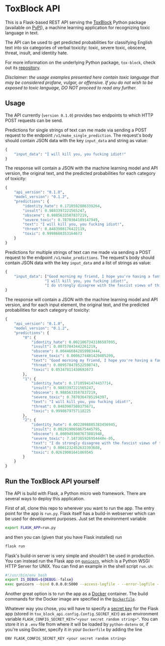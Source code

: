 # ToxBlock API

This is a Flask-based REST API serving the [ToxBlock](https://github.com/Pascal-Bliem/tox-block) Python package (available on [PyPI](https://pypi.org/project/tox-block/)), a machine learning application for recognizing toxic language in text.

The API can be used to get predicted probabilities for classifying English text into six categories of verbal toxicity: toxic, severe toxic, obscene, threat, insult, and identity hate.

For more information on the underlying Python package, `tox-block`, check out its [repository](https://github.com/Pascal-Bliem/tox-block).

*Disclaimer: the usage examples presented here contain toxic language that may be considered profane, vulgar, or offensive. If you do not wish to be exposed to toxic language, DO NOT proceed to read any further.*

## Usage

The API currently (`version 0.1.0`) provides two endpoints to which HTTP POST requests can be send.

Predictions for single strings of text can me made via sending a POST request to the endpoint `/v1/make_single_prediction`. The request's body should contain JSON data with the key `input_data` and string as value:

```python
{
    "input_data": "I will kill you, you fucking idiot!"
}
```
The response will contain a JSON with the machine learning model and API version, the original text, and the predicted probabilities for each category of toxicity:

```python
{
    "api_version": "0.1.0",
    "model_version": "0.1.2",
    "predictions": {
        "identity_hate": 0.1710592806339264,
        "insult": 0.9883397221565247,
        "obscene": 0.9885633587837219,
        "severe_toxic": 0.7870364189147949,
        "text": "I will kill you, you fucking idiot!",
        "threat": 0.8483908176422119,
        "toxic": 0.9998680353164673  
    }
}
```

Predictions for multiple strings of text can me made via sending a POST request to the endpoint `/v1/make_predictions`. The request's body should contain JSON data with the key `input_data` and a list of strings as value:

```python
{
    "input_data": ["Good morning my friend, I hope you're having a fantastic day!",
                  "I will kill you, you fucking idiot!",
                  "I do strongly disagree with the fascist views of this joke that calls itself a political party."]
}
```

The response will contain a JSON with the machine learning model and API version, and for each input element, the original text, and the predicted probabilities for each category of toxicity:

```python
{
    "api_version": "0.1.0",
    "model_version": "0.1.2",
    "predictions": {
        "0": {
            "identity_hate": 0.0021067343186587095,
            "insult": 0.00757843442261219,
            "obscene": 0.004466842859983444,
            "severe_toxic": 0.0006274481420405209,
            "text": "Good morning my friend, I hope you're having a fantastic day!",
            "threat": 0.009578478522598743,
            "toxic": 0.05347811430692673
        },
        "1": {
            "identity_hate": 0.17105941474437714,
            "insult": 0.9883397221565247,
            "obscene": 0.9885633587837219,
            "severe_toxic": 0.7870364785194397,
            "text": "I will kill you, you fucking idiot!",
            "threat": 0.8483907580375671,
            "toxic": 0.9998679757118225
        },
        "2": {
            "identity_hate": 0.0022098885383456945,
            "insult": 0.0029190650675445795,
            "obscene": 0.0009493007673881948,
            "severe_toxic": 7.187385926954448e-05,
            "text": "I do strongly disagree with the fascist views of this joke that calls itself a political party.",
            "threat": 0.0001232452632393688,
            "toxic": 0.02619001641869545
        }
    }
}
```

## Run the ToxBlock API yourself

The API is build with Flask, a Python micro web framework. There are several ways to deploy this application.

First of all, clone this repo to wherever you want to run the app. The entry point for the app is `run.py`. Flask itself has a build-in webserver which can be used for development purposes. Just set the environment variable
```bash
export FLASK_APP=run.py
```
and then you can (given that you have Flask installed) run
```bash
flask run
```
Flask's build-in server is very simple and shouldn't be used in production. You can instead run the Flask app on [`gunicorn`](https://gunicorn.org/), which is a Python WSGI HTTP Server for UNIX. You can find an example in the shell script `run.sh`:
```bash
#!/usr/bin/env bash
export IS_DEBUG=${DEBUG:-false}
exec gunicorn --bind 0.0.0.0:5000 --access-logfile - --error-logfile - run:application
```
Another great option is to run the app as a [Docker](https://www.docker.com/) container. The build commands for the Docker image are specified in the [`Dockerfile`](./Dockerfile).

Whatever way you chose, you will have to specify a [secret key](https://flask.palletsprojects.com/en/1.1.x/config/) for the Flask app (stored in `tox_block_api.config.Config.SECRET_KEY`) as an environment variable `FLASK_CONFIG_SECRET_KEY="<your secret random string>"`. You can store it in a `.env` file from where it will be loaded by `python-dotenv` or, if you're using Docker, specify it in your `Dockerfile` by adding the line
```docker
ENV FLASK_CONFIG_SECRET_KEY <your secret random string>
```
